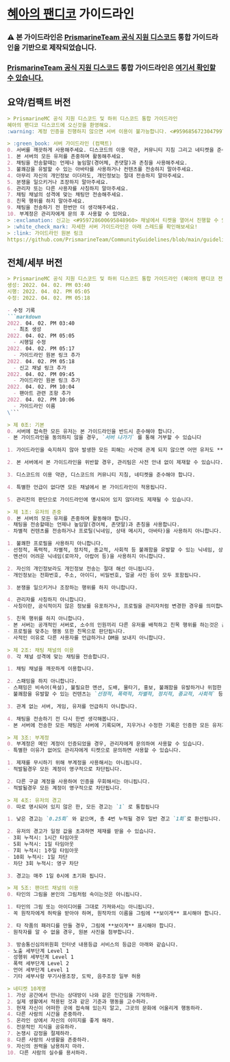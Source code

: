 # [혜아의 팬디코](https://discord.gg/ByHmmDSr4m) 가이드라인

### :warning: 본 가이드라인은 [PrismarineTeam 공식 지원 디스코드](https://discord.gg/kkqMSEVVxN) 통합 가이드라인을 기반으로 제작되었습니다.

### [PrismarineTeam 공식 지원 디스코드](https://discord.gg/kkqMSEVVxN) 통합 가이드라인은 [여기서 확인할 수 있습니다.](README.md)

## 요약/컴팩트 버전
```markdown
> PrismarineMC 공식 지원 디스코드 및 하위 디스코드 통합 가이드라인
혜아의 팬디코 디스코드에 오신것을 환영해요.
:warning: 계정 인증을 진행하지 않으면 서버 이용이 불가능합니다. <#959685672304799754> 에서 `;verify` 를 입력해 인증을 해주시기 바랍니다.

> :green_book: 서버 가이드라인 (컴팩트)
0. 서버를 깨끗하게 사용해주세요. 디스코드의 이용 약관, 커뮤니티 지침 그리고 네티켓을 준수해주세요.
1. 본 서버의 모든 유저를 존중하며 활동해주세요.
2. 채팅을 전송할때는 언제나 높임말(경어체, 존댓말)과 존칭을 사용해주세요.
3. 불쾌감을 유발할 수 있는 아바타를 사용하거나 컨텐츠를 전송하지 말아주세요.
4. 아무리 자신의 개인정보 이더라도, 개인정보는 절대 전송하지 말아주세요.
5. 분쟁을 일으키거나 조장하지 말아주세요.
6. 관리자 또는 다른 사용자를 사칭하지 말아주세요.
7. 채팅 채널의 성격에 맞는 채팅만 전송해주세요.
8. 친목 행위를 하지 말아주세요.
9. 채팅을 전송하기 전 한번만 더 생각해주세요.
10. 부계정은 관리자에게 문의 후 사용할 수 있어요.
> :exclamation: 신고는 <#959728600695848960> 채널에서 티켓을 열어서 진행할 수 있어요.
> :white_check_mark: 자세한 서버 가이드라인은 아래 스레드를 확인해보세요!
> :link: 가이드라인 원본 링크
https://github.com/PrismarineTeam/CommunityGuidelines/blob/main/guidelines.md
```

## 전체/세부 버전
```markdown
> PrismarineMC 공식 지원 디스코드 및 하위 디스코드 통합 가이드라인 (혜아의 팬디코 전용)
생성: 2022. 04. 02. PM 03:40
시행: 2022. 04. 02. PM 05:05
수정: 2022. 04. 02. PM 05:18

- 수정 기록
```markdown
2022. 04. 02. PM 03:40
  - 최초 생성
2022. 04. 02. PM 05:05
  - 시행일 수정
2022. 04. 02. PM 05:17
  - 가이드라인 원본 링크 추가
2022. 04. 02. PM 05:18
  - 신고 채널 링크 추가
2022. 04. 02. PM 09:45
  - 가이드라인 원본 링크 추가
2022. 04. 02. PM 10:04
  - 팬아트 관련 조항 추가
2022. 04. 02. PM 10:06
  - 가이드라인 이름 
\```

> 제 0조: 기본
0. 서버에 접속한 모든 유저는 본 가이드라인을 반드시 준수해야 합니다.
- 본 가이드라인을 동의하지 않을 경우, `서버 나가기` 를 통해 거부할 수 있습니다

1. 가이드라인을 숙지하지 않아 발생한 모든 피해는 사건에 관계 되지 않으면 어떤 유저도 **도울 수 없으며**, 모든 책임은 본인에게 있습니다.

2. 본 서버에서 본 가이드라인을 위반할 경우, 관리팀은 사전 안내 없이 제재할 수 있습니다.

3. 디스코드의 이용 약관, 디스코드의 커뮤니티 지침, 네티켓을 준수해야 합니다.

4. 특별한 언급이 없다면 모든 채널에서 본 가이드라인이 적용됩니다.

5. 관리진의 판단으로 가이드라인에 명시되어 있지 않더라도 제재될 수 있습니다.

> 제 1조: 유저의 존중
0. 본 서버의 모든 유저를 존중하며 활동해야 합니다.
- 채팅을 전송할때는 언제나 높임말(경어체, 존댓말)과 존칭을 사용합니다.
- 차별적 컨텐츠를 전송하거나 프로틸(닉네임, 상태 메시지, 아바타)을 사용하지 아니합니다.

1. 불쾌한 프로필을 사용하지 아니합니다.
- 선정적, 폭력적, 차별적, 정치적, 종교적, 사회적 등 불쾌함을 유발할 수 있는 닉네임, 상태 메시지, 아바타, 배너를 사용하지 아니합니다.
- 멘션이 어려운 닉네임(로마자, 아랍어 등)을 사용하지 아니합니다.

2. 자신의 개인정보라도 개인정보 전송는 절대 해선 아니됩니다.
- 개인정보는 전화번호, 주소, 아이디, 비밀번호, 얼굴 사진 등이 모두 포함됩니다.

3. 분쟁을 일으키거나 조장하는 행위를 하지 아니합니다.

4. 관리자를 사칭하지 아니합니다.
- 사칭이란, 공식적이지 않은 정보를 유포하거나, 프로필을 관리자처럼 변경한 경우를 의미합니다.

5. 친목 행위를 하지 아니합니다.
- 본 서버는 공개적인 서버로, 소수의 인원끼리 다른 유저를 배척하고 친목 행위를 하는것은 금지됩니다.
- 프로필을 맞추는 행동 또한 친목으로 판단됩니다.
- 사적인 이유로 다른 사용자를 언급하거나 DM을 보내지 아니합니다.

> 제 2조: 채팅 채널의 이용
0. 각 채널 성격에 맞는 채팅을 전송합니다.

1. 채팅 채널을 깨끗하게 이용합니다.

2. 스패밍을 하지 아니합니다.
- 스패밍은 비속어(욕설), 불필요한 멘션, 도배, 물타기, 홍보, 불쾌함을 유발하거나 위험한 컨텐츠를 공유하는것을 의미합니다.
- 불쾌함을 유발할 수 있는 컨텐츠는 `선정적, 폭력적, 차별적, 정치적, 종교적, 사회적` 등을 포함합니다.

3. 관계 없는 서버, 게임, 유저를 언급하지 아니합니다.

4. 채팅을 전송하기 전 다시 한번 생각해봅니다.
- 본 서버에 전송한 모든 채팅은 서버에 기록되며, 지우거나 수정한 기록은 인증한 모든 유저가 확인할 수 있습니다.

> 제 3조: 부계정
0. 부계정은 메인 계정이 인증되었을 경우, 관리자에게 문의하여 사용할 수 있습니다.
- 특별한 이유가 없어도 관리자에게 티켓으로 문의하면 사용할 수 있습니다.

1. 제재를 무시하기 위해 부계정을 사용해서는 아니됩니다.
- 적발될경우 모든 계정이 영구적으로 차단됩니다.

2. 다른 구글 계정을 사용하여 인증을 우회해서는 아니됩니다.
- 적발될경우 모든 계정이 영구적으로 차단됩니다.

> 제 4조: 유저의 경고
0. 따로 명시되어 있지 않은 한, 모든 경고는 `1` 로 통합됩니다

1. 낮은 경고는 `0.25회` 와 같으며, 총 4번 누적될 경우 일반 경고 `1회`로 환산됩니다.

2. 유저의 경고가 일정 값을 초과하면 제재를 받을 수 있습니다.
- 3회 누적시: 1시간 타임아웃
- 5회 누적시: 1일 타임아웃
- 7회 누적시: 1주일 타임아웃
- 10회 누적시: 1일 차단
- 차단 3회 누적시: 영구 차단

3. 경고는 매주 1일 0시에 초기화 됩니다.

> 제 5조: 팬아트 채널의 이용
0. 타인의 그림을 본인의 그림처럼 속이는것은 아니됩니다.

1. 타인의 그림 또는 아이디어를 그대로 가져와서는 아니됩니다.
- 꼭 원작자에게 허락을 받아야 하며, 원작자의 이름을 그림에 **보이게** 표시해야 합니다.

2. 타 작품의 패러디를 만들 경우, 그림에 **보이게** 표시해야 합니다.
- 원작자를 알 수 없을 경우, 원본 사진을 첨부합니다.

3. 방송통신심의위원회 인터넷 내용등급 서비스의 등급은 아래와 같습니다.
- 노출 세부단계 Level 1
- 성행위 세부단계 Level 1
- 폭력 세부단계 Level 2
- 언어 세부단계 Level 1
- 기타 세부사항 무기사용조장, 도박, 음주조장 일부 허용

> 네티켓 10계명
1. 가상 공간에서 만나는 상대방이 나와 같은 인간임을 기억하라.
2. 실제 생활에서 적용된 것과 같은 기준과 행동을 고수하라.
3. 현재 자신이 어떠한 곳에 접속해 있는지 알고, 그곳의 문화에 어울리게 행동하라.
4. 다른 사람의 시간을 존중하라.
5. 온라인 상에서 자신의 이미지를 좋게 해라.
6. 전문적인 지식을 공유하라.
7. 논쟁시 감정을 절제하라.
8. 다른 사람의 사생활을 존중하라.
9. 자신의 권력을 남용하지 마라.
10. 다른 사람의 실수를 용서하라.
```
